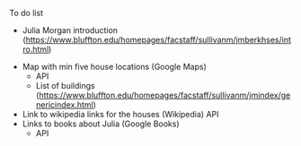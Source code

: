 To do list
+ Julia Morgan introduction (https://www.bluffton.edu/homepages/facstaff/sullivanm/jmberkhses/intro.html)
- Map with min five house locations (Google Maps)
    - API
    - List of buildings (https://www.bluffton.edu/homepages/facstaff/sullivanm/jmindex/genericindex.html)
- Link to wikipedia links for the houses (Wikipedia)
    API
- Links to books about Julia (Google Books)
    - API
